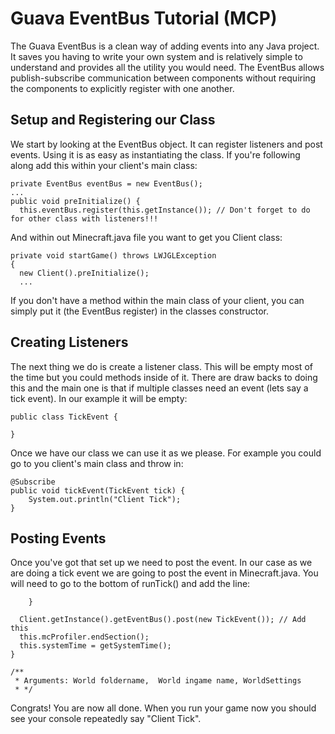 # Guava EventBus Tutorial (MCP)

The Guava EventBus is a clean way of adding events into any Java project. It saves you having to write your own system and is relatively simple to understand and provides all the utility you would need. The EventBus allows publish-subscribe communication between components without requiring the components to explicitly register with one another.
## Setup and Registering our Class
We start by looking at the EventBus object. It can register listeners and post events. Using it is as easy as instantiating the class.
If you're following along add this within your client's main class:
```
private EventBus eventBus = new EventBus();
...
public void preInitialize() {  
  this.eventBus.register(this.getInstance()); // Don't forget to do for other class with listeners!!!
```
And within out Minecraft.java file you want to get you Client class:
```
private void startGame() throws LWJGLException  
{  
  new Client().preInitialize();
  ...
```
If you don't have a method within the main class of your client, you can simply put it (the EventBus register) in the classes constructor.
## Creating Listeners
The next thing we do is create a listener class. This will be empty most of the time but you could methods inside of it. There are draw backs to doing this and the main one is that if multiple classes need an event (lets say a tick event).
In our example it will be empty:
```
public class TickEvent {

}
```
Once we have our class we can use it as we please. For example you could go to you client's main class and throw in:
```
@Subscribe  
public void tickEvent(TickEvent tick) {
	System.out.println("Client Tick");
}
```
## Posting Events
Once you've got that set up we need to post the event. In our case as we are doing a tick event we are going to post the event in Minecraft.java.
You will need to go to the bottom of runTick() and add the line:
```
    }  
  
  Client.getInstance().getEventBus().post(new TickEvent()); // Add this
  this.mcProfiler.endSection();  
  this.systemTime = getSystemTime();  
}  
  
/**  
 * Arguments: World foldername,  World ingame name, WorldSettings 
 * */
```
Congrats! You are now all done. When you run your game now you should see your console repeatedly say "Client Tick".


